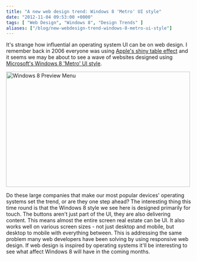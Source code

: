 ```yaml
---
title: "A new web design trend: Windows 8 'Metro' UI style"
date: "2012-11-04 09:53:00 +0000"
tags: [ "Web Design", "Windows 8", "Design Trends" ]
aliases: ["/blog/new-webdesign-trend-windows-8-metro-ui-style"]
---
```

It's strange how influential an operating system UI can be on web design. I remember back in 2006 everyone was using [Apple's shiny table effect](http://wickedowl.blogspot.co.uk/2006/07/creating-apples-shiny-table-effect.html) and it seems we may be about to see a wave of websites designed using [Microsoft's Windows 8 'Metro' UI style](http://www.webresourcesdepot.com/everything-you-need-to-create-windows-8-metro-ui-styled-websites/).

<a href="http://www.flickr.com/photos/65839047@N07/6176933305/" title="Windows 8 Preview Menu by Ceo1O17, on Flickr"><img src="http://farm7.staticflickr.com/6176/6176933305_a7dba89b72.jpg" width="500" height="313" alt="Windows 8 Preview Menu"></a>

Do these large companies that make our most popular devices' operating systems set the trend, or are they one step ahead? The interesting thing this time round is that the Windows 8 style we see here is designed primarily for touch. The buttons aren't just part of the UI, they are also delivering content. This means almost the entire screen real estate can be UI. It also works well on various screen sizes - not just desktop and mobile, but desktop to mobile with everything between. This is addressing the same problem many web developers have been solving by using responsive web design. If web design is inspired by operating systems it'll be interesting to see what affect Windows 8 will have in the coming months.